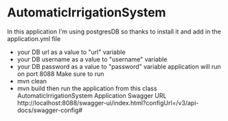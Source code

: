 # AutomaticIrrigationSystem
In this application I'm using postgresDB 
so thanks to install it and add in the application.yml file
- your DB url as a value to "url" variable 
- your DB username as a value to "username" variable
- your DB password as a value to "password" variable
application will run on port 8088
Make sure to run
- mvn clean
- mvn build
  then run the application from this class AutomaticIrrigationSystem
  Application Swagger URL
  http://localhost:8088/swagger-ui/index.html?configUrl=/v3/api-docs/swagger-config#
